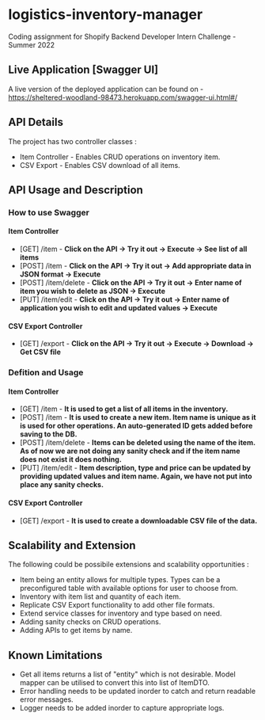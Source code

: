 # logistics-inventory-manager
Coding assignment for Shopify Backend Developer Intern  Challenge - Summer 2022

## Live Application [Swagger UI]
A live version of the deployed application can be found on - https://sheltered-woodland-98473.herokuapp.com/swagger-ui.html#/

## API Details
The project has two controller classes :
* Item Controller - Enables CRUD operations on inventory item.
* CSV Export - Enables CSV download of all items.

## API Usage and Description
### How to use Swagger
#### Item Controller
* [GET] /item - **Click on the API -> Try it out -> Execute -> See list of all items**
* [POST] /item -  **Click on the API -> Try it out -> Add appropriate data in JSON format -> Execute**
* [POST] /item/delete - **Click on the API -> Try it out -> Enter name of item you wish to delete as JSON -> Execute**
* [PUT] /item/edit - **Click on the API -> Try it out -> Enter name of application you wish to edit and updated values -> Execute**

#### CSV Export Controller
* [GET] /export - **Click on the API -> Try it out -> Execute -> Download -> Get CSV file**

### Defition and Usage
#### Item Controller
* [GET] /item - **It is used to get a list of all items in the inventory.**
* [POST] /item -  **It is used to create a new item. Item name is unique as it is used for other operations. An auto-generated ID gets added before saving to the DB.**
* [POST] /item/delete - **Items can be deleted using the name of the item. As of now we are not doing any sanity check and if the item name does not exist it does nothing.**
* [PUT] /item/edit - **Item description, type and price can be updated by providing updated values and item name. Again, we have not put into place any sanity checks.**

#### CSV Export Controller
* [GET] /export - **It is used to create a downloadable CSV file of the data.**

## Scalability and Extension
The following could be possibile extensions and scalability opportunities :
* Item being an entity allows for multiple types. Types can be a preconfigured table with available options for user to choose from. 
* Inventory with item list and quantity of each item. 
* Replicate CSV Export functionality to add other file formats.
* Extend service classes for inventory and type based on need.
* Adding sanity checks on CRUD operations. 
* Adding APIs to get items by name.

## Known Limitations
* Get all items returns a list of "entity" which is not desirable. Model mapper can be utilised to convert this into list of ItemDTO.
* Error handling needs to be updated inorder to catch and return readable error messages.
* Logger needs to be added inorder to capture appropriate logs. 